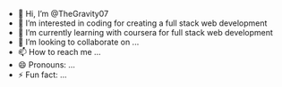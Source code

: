 - 👋 Hi, I’m @TheGravity07
- 👀 I’m interested in coding for creating a full stack web development
- 🌱 I’m currently learning with coursera for full stack web development 
- 💞️ I’m looking to collaborate on ...
- 📫 How to reach me ...
- 😄 Pronouns: ...
- ⚡ Fun fact: ...

<!---
TheGravity07/TheGravity07 is a ✨ special ✨ repository because its `README.md` (this file) appears on your GitHub profile.
You can click the Preview link to take a look at your changes.
--->
